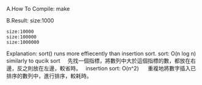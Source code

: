 A.How To Compile:
  make
  
B.Result:
    size:1000
      
    size:10000
    size:100000
    size:1000000
  
  Explanation:
    sort() runs more effiecently than insertion sort.
    sort: O(n log n) 
      similarly to qucik sort
      先找一個指標，將數列中大於這個指標的數，都放在右邊，反之則放在左邊，較省時。
    insertion sort: O(n^2)
      重複地將數字插入已排序的數列中，進行排序，較耗時。
